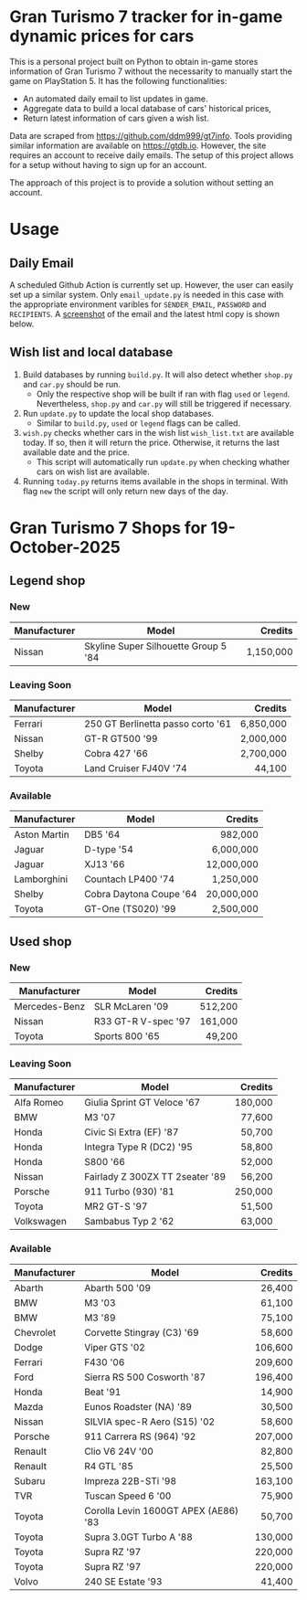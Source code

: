 # Gran Turismo 7 tracker for in-game dynamic prices for cars

This is a personal project built on Python to obtain in-game stores information of Gran Turismo 7 without the necessarity to manually start the game on PlayStation 5. It has the following functionalities:

- An automated daily email to list updates in game.
- Aggregate data to build a local database of cars' historical prices,
- Return latest information of cars given a wish list.

Data are scraped from https://github.com/ddm999/gt7info. Tools providing similar information are available on https://gtdb.io. However, the site requires an account to receive daily emails. The setup of this project allows for a setup without having to sign up for an account.

The approach of this project is to provide a solution without setting an account.

# Usage

## Daily Email

A scheduled Github Action is currently set up. However, the user can easily set up a similar system. Only `email_update.py` is needed in this case with the appropriate environment varibles for `SENDER_EMAIL`, `PASSWORD` and `RECIPIENTS`. A [screenshot](https://raw.githubusercontent.com/marcohoucheng/Gran-Turismo-7-Price-Tracker/main/data/email_screenshot.png) of the email and the latest html copy is shown below.

## Wish list and local database

1. Build databases by running `build.py`. It will also detect whether `shop.py` and `car.py` should be run.
    - Only the respective shop will be built if ran with flag `used` or `legend`. Nevertheless, `shop.py` and `car.py` will still be triggered if necessary.
2. Run `update.py` to update the local shop databases.
    - Similar to `build.py`, `used` or `legend` flags can be called.
3. `wish.py` checks whether cars in the wish list `wish_list.txt` are available today. If so, then it will return the price. Otherwise, it returns the last available date and the price.
    - This script will automatically run `update.py` when checking whather cars on wish list are available.
4. Running `today.py` returns items available in the shops in terminal. With flag `new` the script will only return new days of the day.


# Gran Turismo 7 Shops for 19-October-2025



## Legend shop

### New
 | Manufacturer | Model | Credits |
 | --- | --- | --: |
|Nissan|Skyline Super Silhouette Group 5 '84|1,150,000|

### Leaving Soon
 | Manufacturer | Model | Credits |
 | --- | --- | --: |
|Ferrari|250 GT Berlinetta passo corto '61|6,850,000|
|Nissan|GT-R GT500 '99|2,000,000|
|Shelby|Cobra 427 '66|2,700,000|
|Toyota|Land Cruiser FJ40V '74|44,100|

### Available
 | Manufacturer | Model | Credits |
 | --- | --- | --: |
|Aston Martin|DB5 '64|982,000|
|Jaguar|D-type '54|6,000,000|
|Jaguar|XJ13 '66|12,000,000|
|Lamborghini|Countach LP400 '74|1,250,000|
|Shelby|Cobra Daytona Coupe '64|20,000,000|
|Toyota|GT-One (TS020) '99|2,500,000|


## Used shop

### New
 | Manufacturer | Model | Credits |
 | --- | --- | --: |
|Mercedes-Benz|SLR McLaren '09|512,200|
|Nissan|R33 GT-R V-spec '97|161,000|
|Toyota|Sports 800 '65|49,200|

### Leaving Soon
 | Manufacturer | Model | Credits |
 | --- | --- | --: |
|Alfa Romeo|Giulia Sprint GT Veloce '67|180,000|
|BMW|M3 '07|77,600|
|Honda|Civic Si Extra (EF) '87|50,700|
|Honda|Integra Type R (DC2) '95|58,800|
|Honda|S800 '66|52,000|
|Nissan|Fairlady Z 300ZX TT 2seater '89|56,200|
|Porsche|911 Turbo (930) '81|250,000|
|Toyota|MR2 GT-S '97|51,500|
|Volkswagen|Sambabus Typ 2 '62|63,000|

### Available
 | Manufacturer | Model | Credits |
 | --- | --- | --: |
|Abarth|Abarth 500 '09|26,400|
|BMW|M3 '03|61,100|
|BMW|M3 '89|75,100|
|Chevrolet|Corvette Stingray (C3) '69|58,600|
|Dodge|Viper GTS '02|106,600|
|Ferrari|F430 '06|209,600|
|Ford|Sierra RS 500 Cosworth '87|196,400|
|Honda|Beat '91|14,900|
|Mazda|Eunos Roadster (NA) '89|30,500|
|Nissan|SILVIA spec-R Aero (S15) '02|58,600|
|Porsche|911 Carrera RS (964) '92|207,000|
|Renault|Clio V6 24V '00|82,800|
|Renault|R4 GTL '85|25,500|
|Subaru|Impreza 22B-STi '98|163,100|
|TVR|Tuscan Speed 6 '00|75,900|
|Toyota|Corolla Levin 1600GT APEX (AE86) '83|50,700|
|Toyota|Supra 3.0GT Turbo A '88|130,000|
|Toyota|Supra RZ '97|220,000|
|Toyota|Supra RZ '97|220,000|
|Volvo|240 SE Estate '93|41,400|
